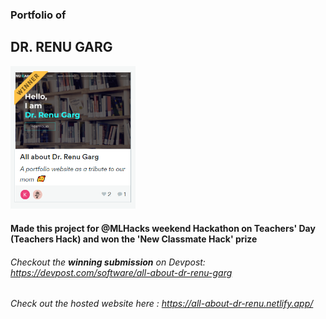 ### Portfolio of
## DR. RENU GARG
<img src="winner.png" alt="winner ss" width="200"/>

#### Made this project for **@MLHacks** weekend Hackathon on Teachers' Day (Teachers Hack) and won the **'New Classmate Hack'** prize
###### Checkout the **winning submission** on Devpost: https://devpost.com/software/all-about-dr-renu-garg
###### Check out the hosted website here : https://all-about-dr-renu.netlify.app/
